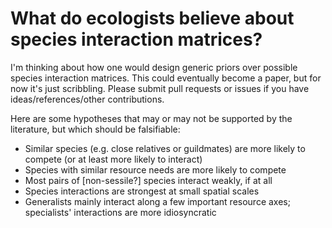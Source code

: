 What do ecologists believe about species interaction matrices?
===================

I'm thinking about how one would design generic priors over possible species interaction matrices.  This could eventually become a paper, but for now it's just scribbling.  Please submit pull requests or issues if you have ideas/references/other contributions.

Here are some hypotheses that may or may not be supported by the literature, but which should be falsifiable:

* Similar species (e.g. close relatives or guildmates) are more likely to compete (or at least more likely to interact)
* Species with similar resource needs are more likely to compete
* Most pairs of [non-sessile?] species interact weakly, if at all
* Species interactions are strongest at small spatial scales
* Generalists mainly interact along a few important resource axes; specialists' interactions are more idiosyncratic
